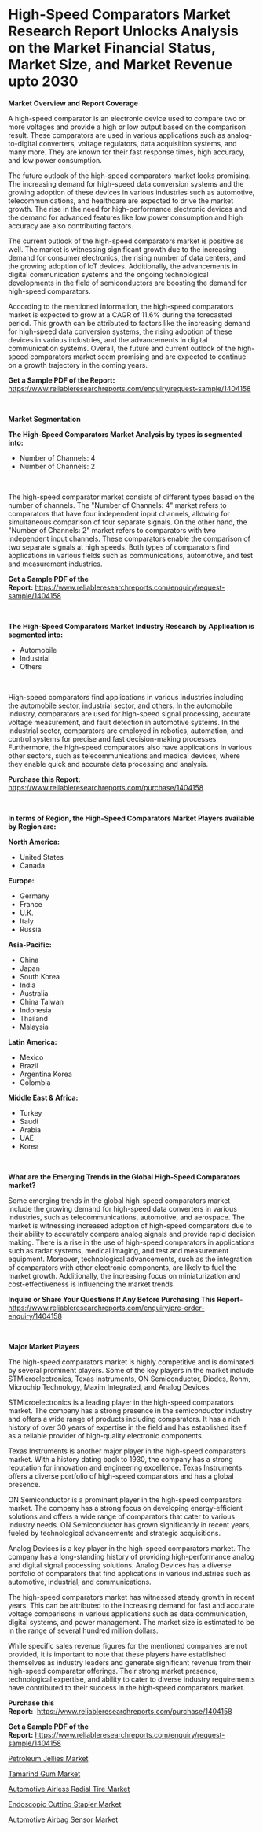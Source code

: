 <p><h1>High-Speed Comparators Market Research Report Unlocks Analysis on the Market Financial Status, Market Size, and Market Revenue upto 2030</h1></p><p><strong>Market Overview and Report Coverage</strong></p>
<p><p>A high-speed comparator is an electronic device used to compare two or more voltages and provide a high or low output based on the comparison result. These comparators are used in various applications such as analog-to-digital converters, voltage regulators, data acquisition systems, and many more. They are known for their fast response times, high accuracy, and low power consumption.</p><p>The future outlook of the high-speed comparators market looks promising. The increasing demand for high-speed data conversion systems and the growing adoption of these devices in various industries such as automotive, telecommunications, and healthcare are expected to drive the market growth. The rise in the need for high-performance electronic devices and the demand for advanced features like low power consumption and high accuracy are also contributing factors.</p><p>The current outlook of the high-speed comparators market is positive as well. The market is witnessing significant growth due to the increasing demand for consumer electronics, the rising number of data centers, and the growing adoption of IoT devices. Additionally, the advancements in digital communication systems and the ongoing technological developments in the field of semiconductors are boosting the demand for high-speed comparators.</p><p>According to the mentioned information, the high-speed comparators market is expected to grow at a CAGR of 11.6% during the forecasted period. This growth can be attributed to factors like the increasing demand for high-speed data conversion systems, the rising adoption of these devices in various industries, and the advancements in digital communication systems. Overall, the future and current outlook of the high-speed comparators market seem promising and are expected to continue on a growth trajectory in the coming years.</p></p>
<p><strong>Get a Sample PDF of the Report:</strong> <a href="https://www.reliableresearchreports.com/enquiry/request-sample/1404158">https://www.reliableresearchreports.com/enquiry/request-sample/1404158</a></p>
<p>&nbsp;</p>
<p><strong>Market Segmentation</strong></p>
<p><strong>The High-Speed Comparators Market Analysis by types is segmented into:</strong></p>
<p><ul><li>Number of Channels: 4</li><li>Number of Channels: 2</li></ul></p>
<p>&nbsp;</p>
<p><p>The high-speed comparator market consists of different types based on the number of channels. The "Number of Channels: 4" market refers to comparators that have four independent input channels, allowing for simultaneous comparison of four separate signals. On the other hand, the "Number of Channels: 2" market refers to comparators with two independent input channels. These comparators enable the comparison of two separate signals at high speeds. Both types of comparators find applications in various fields such as communications, automotive, and test and measurement industries.</p></p>
<p><strong>Get a Sample PDF of the Report:</strong>&nbsp;<a href="https://www.reliableresearchreports.com/enquiry/request-sample/1404158">https://www.reliableresearchreports.com/enquiry/request-sample/1404158</a></p>
<p>&nbsp;</p>
<p><strong>The High-Speed Comparators Market Industry Research by Application is segmented into:</strong></p>
<p><ul><li>Automobile</li><li>Industrial</li><li>Others</li></ul></p>
<p>&nbsp;</p>
<p><p>High-speed comparators find applications in various industries including the automobile sector, industrial sector, and others. In the automobile industry, comparators are used for high-speed signal processing, accurate voltage measurement, and fault detection in automotive systems. In the industrial sector, comparators are employed in robotics, automation, and control systems for precise and fast decision-making processes. Furthermore, the high-speed comparators also have applications in various other sectors, such as telecommunications and medical devices, where they enable quick and accurate data processing and analysis.</p></p>
<p><strong>Purchase this Report:</strong>&nbsp; <a href="https://www.reliableresearchreports.com/purchase/1404158">https://www.reliableresearchreports.com/purchase/1404158</a></p>
<p>&nbsp;</p>
<p><strong>In terms of Region, the High-Speed Comparators Market Players available by Region are:</strong></p>
<p>
    <p> <strong> North America: </strong>
        <ul>
            <li>United States</li>
            <li>Canada</li>
        </ul>
        </p> 
    <p> <strong> Europe: </strong>
        <ul>
            <li>Germany</li>
            <li>France</li>
            <li>U.K.</li>
            <li>Italy</li>
            <li>Russia</li>
        </ul>
        </p> 
    <p> <strong> Asia-Pacific: </strong>
        <ul>
            <li>China</li>
            <li>Japan</li>
            <li>South Korea</li>
            <li>India</li>
            <li>Australia</li>
            <li>China Taiwan</li>
            <li>Indonesia</li>
            <li>Thailand</li>
            <li>Malaysia</li>
        </ul>
        </p> 
    <p> <strong> Latin America: </strong>
        <ul>
            <li>Mexico</li>
            <li>Brazil</li>
            <li>Argentina Korea</li>
            <li>Colombia</li>
        </ul>
        </p> 
    <p> <strong> Middle East & Africa: </strong>
        <ul>
            <li>Turkey</li>
            <li>Saudi</li>
            <li>Arabia</li>
            <li>UAE</li>
            <li>Korea</li>
        </ul>
    </p>
    </p>
<p>&nbsp;</p>
<p><strong>What are the Emerging Trends in the Global High-Speed Comparators market?</strong></p>
<p><p>Some emerging trends in the global high-speed comparators market include the growing demand for high-speed data converters in various industries, such as telecommunications, automotive, and aerospace. The market is witnessing increased adoption of high-speed comparators due to their ability to accurately compare analog signals and provide rapid decision making. There is a rise in the use of high-speed comparators in applications such as radar systems, medical imaging, and test and measurement equipment. Moreover, technological advancements, such as the integration of comparators with other electronic components, are likely to fuel the market growth. Additionally, the increasing focus on miniaturization and cost-effectiveness is influencing the market trends.</p></p>
<p><strong>Inquire or Share Your Questions If Any Before Purchasing This Report</strong>- <a href="https://www.reliableresearchreports.com/enquiry/pre-order-enquiry/1404158">https://www.reliableresearchreports.com/enquiry/pre-order-enquiry/1404158</a></p>
<p>&nbsp;</p>
<p><strong>Major Market Players</strong></p>
<p><p>The high-speed comparators market is highly competitive and is dominated by several prominent players. Some of the key players in the market include STMicroelectronics, Texas Instruments, ON Semiconductor, Diodes, Rohm, Microchip Technology, Maxim Integrated, and Analog Devices.</p><p>STMicroelectronics is a leading player in the high-speed comparators market. The company has a strong presence in the semiconductor industry and offers a wide range of products including comparators. It has a rich history of over 30 years of expertise in the field and has established itself as a reliable provider of high-quality electronic components.</p><p>Texas Instruments is another major player in the high-speed comparators market. With a history dating back to 1930, the company has a strong reputation for innovation and engineering excellence. Texas Instruments offers a diverse portfolio of high-speed comparators and has a global presence.</p><p>ON Semiconductor is a prominent player in the high-speed comparators market. The company has a strong focus on developing energy-efficient solutions and offers a wide range of comparators that cater to various industry needs. ON Semiconductor has grown significantly in recent years, fueled by technological advancements and strategic acquisitions.</p><p>Analog Devices is a key player in the high-speed comparators market. The company has a long-standing history of providing high-performance analog and digital signal processing solutions. Analog Devices has a diverse portfolio of comparators that find applications in various industries such as automotive, industrial, and communications.</p><p>The high-speed comparators market has witnessed steady growth in recent years. This can be attributed to the increasing demand for fast and accurate voltage comparisons in various applications such as data communication, digital systems, and power management. The market size is estimated to be in the range of several hundred million dollars.</p><p>While specific sales revenue figures for the mentioned companies are not provided, it is important to note that these players have established themselves as industry leaders and generate significant revenue from their high-speed comparator offerings. Their strong market presence, technological expertise, and ability to cater to diverse industry requirements have contributed to their success in the high-speed comparators market.</p></p>
<p><strong>Purchase this Report:</strong>&nbsp;&nbsp;<a href="https://www.reliableresearchreports.com/purchase/1404158">https://www.reliableresearchreports.com/purchase/1404158</a></p>
<p></p>
<p><strong>Get a Sample PDF of the Report:</strong>&nbsp;<a href="https://www.reliableresearchreports.com/enquiry/request-sample/1404158">https://www.reliableresearchreports.com/enquiry/request-sample/1404158</a></p>
<p><p><a href="https://www.linkedin.com/pulse/petroleum-jellies-market-insights-players-forecast-till-0uf7e/">Petroleum Jellies Market</a></p><p><a href="https://www.linkedin.com/pulse/tamarind-gum-market-research-report-provides-thorough-wfiue/">Tamarind Gum Market</a></p><p><a href="https://medium.com/@santaraynor/automotive-airless-radial-tire-market-size-cagr-trends-2024-2030-0feb4d4c9a67">Automotive Airless Radial Tire Market</a></p><p><a href="https://github.com/aliciawhite5576/Market-Research-Report-List-1/blob/main/endoscopic-cutting-stapler-market.md">Endoscopic Cutting Stapler Market</a></p><p><a href="https://medium.com/@santosdicki2023/automotive-airbag-sensor-nbsp-market-focuses-on-market-share-size-and-projected-forecast-till-2030-41b428a5087d">Automotive Airbag Sensor Market</a></p></p>